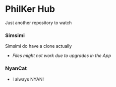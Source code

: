 PhilKer Hub
===============

Just another repository to watch

### Simsimi ###
Simsimi do have a clone actually
* _Files might not work due to upgrades in the App_

### NyanCat ###
* I always NYAN!